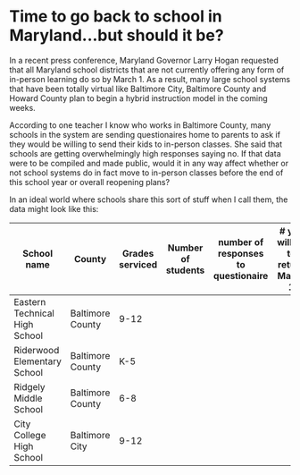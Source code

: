 # Time to go back to school in Maryland...but should it be? #

In a recent press conference, Maryland Governor Larry Hogan requested that all Maryland school districts that are not currently offering any form of in-person learning do so by March 1. As a result, many large school systems that have been totally virtual like Baltimore City, Baltimore County and Howard County plan to begin a hybrid instruction model in the coming weeks.

According to one teacher I know who works in Baltimore County, many schools in the system are sending questionaires home to parents to ask if they would be willing to send their kids to in-person classes. She said that schools are getting overwhelmingly high responses saying no. If that data were to be compiled and made public, would it in any way affect whether or not school systems do in fact move to in-person classes before the end of this school year or overall reopening plans?

In an ideal world where schools share this sort of stuff when I call them, the data might look like this:

School name | County | Grades serviced | Number of students | number of responses to questionaire | # yes willing to return March 1 | # no not willing 
------------|--------|-----------------|--------------------|-------------------------------------|---------------------------------|-----------------
Eastern Technical High School | Baltimore County | 9-12 
Riderwood Elementary School | Baltimore County | K-5
Ridgely Middle School | Baltimore County | 6-8
City College High School | Baltimore City | 9-12
